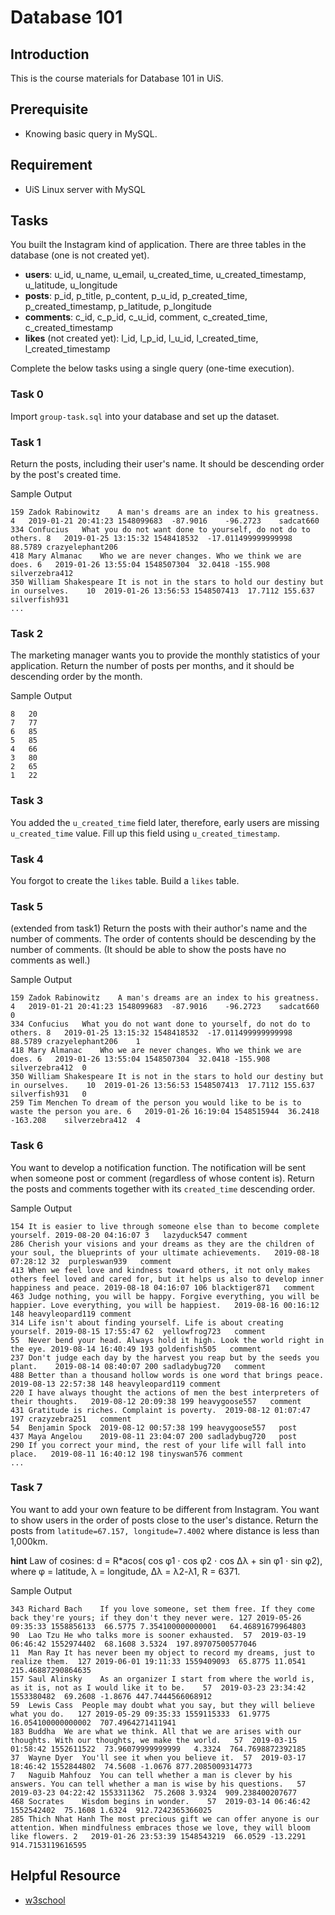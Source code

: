 # Database 101
## Introduction
This is the course materials for Database 101 in UiS.

## Prerequisite
- Knowing basic query in MySQL.

## Requirement
- UiS Linux server with MySQL

## Tasks

You built the Instagram kind of application. There are three tables in the database (one is not created yet).
- **users**: u_id, u_name, u_email, u_created_time, u_created_timestamp, u_latitude, u_longitude
- **posts**: p_id, p_title, p_content, p_u_id, p_created_time, p_created_timestamp, p_latitude, p_longitude
- **comments**: c_id, c_p_id, c_u_id, comment, c_created_time, c_created_timestamp
- **likes** (not created yet): l_id, l_p_id, l_u_id, l_created_time, l_created_timestamp

Complete the below tasks using a single query (one-time execution).

### Task 0
Import `group-task.sql` into your database and set up the dataset.


### Task 1
Return the posts, including their user's name. It should be descending order by the post's created time.

Sample Output
```
159	Zadok Rabinowitz	A man's dreams are an index to his greatness.	4	2019-01-21 20:41:23	1548099683	-87.9016	-96.2723	sadcat660
334	Confucius	What you do not want done to yourself, do not do to others.	8	2019-01-25 13:15:32	1548418532	-17.011499999999998	88.5789	crazyelephant206
418	Mary Almanac	Who we are never changes. Who we think we are does.	6	2019-01-26 13:55:04	1548507304	32.0418	-155.908	silverzebra412
350	William Shakespeare	It is not in the stars to hold our destiny but in ourselves.	10	2019-01-26 13:56:53	1548507413	17.7112	155.637	silverfish931
...
```

### Task 2
The marketing manager wants you to provide the monthly statistics of your application. Return the number of posts per months, and it should be descending order by the month.

Sample Output
```
8	20
7	77
6	85
5	85
4	66
3	80
2	65
1	22
```
### Task 3
You added the `u_created_time` field later, therefore, early users are missing `u_created_time` value. Fill up this field using `u_created_timestamp`.

### Task 4
You forgot to create the `likes` table. Build a `likes` table.

### Task 5
(extended from task1) Return the posts with their author's name and the number of comments. The order of contents should be descending by the number of comments. (It should be able to show the posts have no comments as well.)

Sample Output
```
159	Zadok Rabinowitz	A man's dreams are an index to his greatness.	4	2019-01-21 20:41:23	1548099683	-87.9016	-96.2723	sadcat660	0
334	Confucius	What you do not want done to yourself, do not do to others.	8	2019-01-25 13:15:32	1548418532	-17.011499999999998	88.5789	crazyelephant206	1
418	Mary Almanac	Who we are never changes. Who we think we are does.	6	2019-01-26 13:55:04	1548507304	32.0418	-155.908	silverzebra412	0
350	William Shakespeare	It is not in the stars to hold our destiny but in ourselves.	10	2019-01-26 13:56:53	1548507413	17.7112	155.637	silverfish931	0
259	Tim Menchen	To dream of the person you would like to be is to waste the person you are.	6	2019-01-26 16:19:04	1548515944	36.2418	-163.208	silverzebra412	4
```
### Task 6
You want to develop a notification function. The notification will be sent when someone post or comment (regardless of whose content is). Return the posts and comments together with its `created_time` descending order.

Sample Output
```
154	It is easier to live through someone else than to become complete yourself.	2019-08-20 04:16:07	3	lazyduck547	comment
286	Cherish your visions and your dreams as they are the children of your soul, the blueprints of your ultimate achievements.	2019-08-18 07:28:12	32	purpleswan939	comment
413	When we feel love and kindness toward others, it not only makes others feel loved and cared for, but it helps us also to develop inner happiness and peace.	2019-08-18 04:16:07	106	blacktiger871	comment
463	Judge nothing, you will be happy. Forgive everything, you will be happier. Love everything, you will be happiest.	2019-08-16 00:16:12	148	heavyleopard119	comment
314	Life isn't about finding yourself. Life is about creating yourself.	2019-08-15 17:55:47	62	yellowfrog723	comment
55	Never bend your head. Always hold it high. Look the world right in the eye.	2019-08-14 16:40:49	193	goldenfish505	comment
237	Don't judge each day by the harvest you reap but by the seeds you plant.	2019-08-14 08:40:07	200	sadladybug720	comment
488	Better than a thousand hollow words is one word that brings peace.	2019-08-13 22:57:38	148	heavyleopard119	comment
220	I have always thought the actions of men the best interpreters of their thoughts.	2019-08-12 20:09:38	199	heavygoose557	comment
431	Gratitude is riches. Complaint is poverty.	2019-08-12 01:07:47	197	crazyzebra251	comment
54	Benjamin Spock	2019-08-12 00:57:38	199	heavygoose557	post
437	Maya Angelou	2019-08-11 23:04:07	200	sadladybug720	post
290	If you correct your mind, the rest of your life will fall into place.	2019-08-11 16:40:12	198	tinyswan576	comment
...
```
### Task 7
You want to add your own feature to be different from Instagram. You want to show users in the order of posts close to the user's distance. Return the posts from `latitude=67.157, longitude=7.4002` where distance is less than 1,000km.

**hint**
Law of cosines:	d = R*acos( cos φ1 ⋅ cos φ2 ⋅ cos Δλ + sin φ1 ⋅ sin φ2), where φ = latitude, λ = longitude, Δλ = λ2-λ1, R = 6371.

Sample Output
```
343	Richard Bach	If you love someone, set them free. If they come back they're yours; if they don't they never were.	127	2019-05-26 09:35:33	1558856133	66.5775	7.354100000000001	64.46891679964803
90	Lao Tzu	He who talks more is sooner exhausted.	57	2019-03-19 06:46:42	1552974402	68.1608	3.5324	197.89707500577046
11	Man Ray	It has never been my object to record my dreams, just to realize them.	127	2019-06-01 19:11:33	1559409093	65.8775	11.0541	215.46887290864635
157	Saul Alinsky	As an organizer I start from where the world is, as it is, not as I would like it to be.	57	2019-03-23 23:34:42	1553380482	69.2608	-1.8676	447.7444566068912
59	Lewis Cass	People may doubt what you say, but they will believe what you do.	127	2019-05-29 09:35:33	1559115333	61.9775	16.054100000000002	707.4964271411941
183	Buddha	We are what we think. All that we are arises with our thoughts. With our thoughts, we make the world.	57	2019-03-15 01:58:42	1552611522	73.96079999999999	4.3324	764.7698872392185
37	Wayne Dyer	You'll see it when you believe it.	57	2019-03-17 18:46:42	1552844802	74.5608	-1.0676	877.2085009314773
7	Naguib Mahfouz	You can tell whether a man is clever by his answers. You can tell whether a man is wise by his questions.	57	2019-03-23 04:22:42	1553311362	75.2608	3.9324	909.238400207677
468	Socrates	Wisdom begins in wonder.	57	2019-03-14 06:46:42	1552542402	75.1608	1.6324	912.7242365366025
285	Thich Nhat Hanh	The most precious gift we can offer anyone is our attention. When mindfulness embraces those we love, they will bloom like flowers.	2	2019-01-26 23:53:39	1548543219	66.0529	-13.2291	914.7153119616595
```

## Helpful Resource

- [w3school](https://www.w3schools.com/sql/default.asp)
